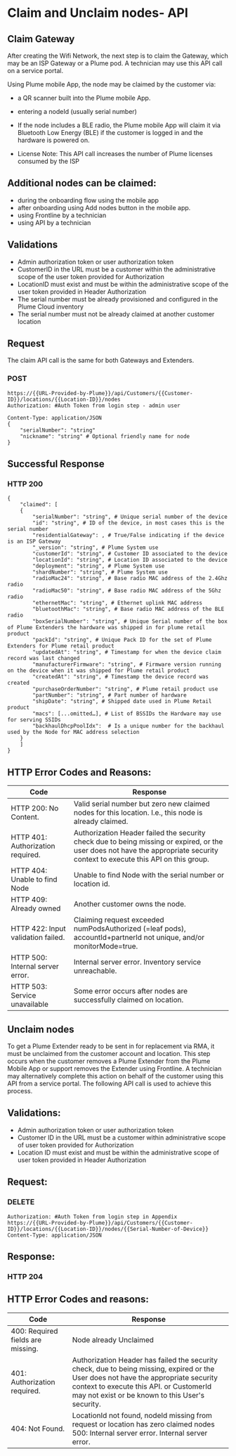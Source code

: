 # Claim and Unclaim nodes- API

## Claim Gateway

After creating the Wifi Network, the next step is to claim the Gateway, which may be an ISP Gateway or a Plume pod. A technician may use this API call on a service portal.

Using Plume mobile App, the node may be claimed by the customer via:

- a QR scanner built into the Plume mobile App.
- entering a nodeId (usually serial number)
- If the node includes a BLE radio, the Plume mobile App will claim it via Bluetooth Low Energy (BLE) if the customer is logged in and the hardware is powered on.

- License Note: This API call increases the number of Plume licenses consumed by the ISP

## Additional nodes can be claimed:

- during the onboarding flow using the mobile app
- after onboarding using Add nodes button in the mobile app.
- using Frontline by a technician
- using API by a technician

## Validations

- Admin authorization token or user authorization token
- CustomerID in the URL must be a customer within the administrative scope of the user token provided for Authorization
- LocationID must exist and must be within the administrative scope of the user token provided in Header Authorization
- The serial number must be already provisioned and configured in the Plume Cloud inventory
- The serial number must not be already claimed at another customer location

## Request

The claim API call is the same for both Gateways and Extenders.

### POST

    https://{{URL-Provided-by-Plume}}/api/Customers/{{Customer-ID}}/locations/{{Location-ID}}/nodes
    Authorization: #Auth Token from login step - admin user
    
    Content-Type: application/JSON
    {
        "serialNumber": "string"
        "nickname": "string" # Optional friendly name for node
    }


## Successful Response
### HTTP 200

    {
        "claimed": [
        {
            "serialNumber": "string", # Unique serial number of the device
            "id": "string", # ID of the device, in most cases this is the serial number
            "residentialGateway": , # True/False indicating if the device is an ISP Gateway
            "_version": "string", # Plume System use
            "customerId": "string", # Customer ID associated to the device
            "locationId": "string", # Location ID associated to the device
            "deployment": "string", # Plume System use
            "shardNumber": "string", # Plume System use
            "radioMac24": "string", # Base radio MAC address of the 2.4Ghz radio
            "radioMac50": "string", # Base radio MAC address of the 5Ghz radio
            "ethernetMac": "string", # Ethernet uplink MAC address
            "bluetoothMac": "string", # Base radio MAC address of the BLE radio
            "boxSerialNumber": "string", # Unique Serial number of the box of Plume Extenders the hardware was shipped in for plume retail product
            "packId": "string", # Unique Pack ID for the set of Plume Extenders for Plume retail product
            "updatedAt": "string", # Timestamp for when the device claim record was last changed
            "manufacturerFirmware": "string", # Firmware version running on the device when it was shipped for Plume retail product
            "createdAt": "string", # Timestamp the device record was created
            "purchaseOrderNumber": "string", # Plume retail product use
            "partNumber": "string", # Part number of hardware
            "shipDate": "string", # Shipped date used in Plume Retail product
            "macs": [...omitted…], # List of BSSIDs the Hardware may use for serving SSIDs
            "backhaulDhcpPoolIdx":  # Is a unique number for the backhaul used by the Node for MAC address selection
        }
        ]
    }

## HTTP Error Codes and Reasons:

| Code | Response |
| ---- | -------- |
| HTTP 200: No Content.	| Valid serial number but zero new claimed nodes for this location. I.e., this node is already claimed. |
| HTTP 401: Authorization required.	| Authorization Header failed the security check due to being missing or expired, or the user does not have the appropriate security context to execute this API on this group. |
| HTTP 404: Unable to find Node	| Unable to find Node with the serial number or location id. |
| HTTP 409: Already owned	| Another customer owns the node. |
| HTTP 422: Input validation failed.| 	Claiming request exceeded numPodsAuthorized (=leaf pods), accountId+partnerId not unique, and/or monitorMode=true. |
| HTTP 500: Internal server error. | Internal server error. Inventory service unreachable. |
| HTTP 503: Service unavailable	| Some error occurs after nodes are successfully claimed on location. |


## Unclaim nodes

To get a Plume Extender ready to be sent in for replacement via RMA, it must be unclaimed from the customer account and location.  This step occurs when the customer removes a Plume Extender from the Plume Mobile App or support removes the Extender using Frontline. A technician may alternatively complete this action on behalf of the customer using this API from a service portal. The following API call is used to achieve this process.

## Validations:

- Admin authorization token or user authorization token
- Customer ID in the URL must be a customer within administrative scope of user token provided for Authorization
- Location ID must exist and must be within the administrative scope of user token provided in Header Authorization

## Request:

### DELETE

    Authorization: #Auth Token from login step in Appendix
    https://{{URL-Provided-by-Plume}}/api/Customers/{{Customer-ID}}/locations/{{Location-ID}}/nodes/{{Serial-Number-of-Device}}
    Content-Type: application/JSON

## Response:

### HTTP  204


## HTTP Error Codes and reasons:

| Code | Response |
| ---- | -------- |
| 400: Required fields are missing.	| Node already Unclaimed |
| 401: Authorization required. | Authorization Header has failed the security check, due to being missing, expired or the User does not have the appropriate security context to execute this API. or CustomerId may not exist or be known to this User's security. |
| 404: Not Found.	| LocationId not found, nodeId missing from request or location has zero claimed nodes  500: Internal server error.	Internal server error. |